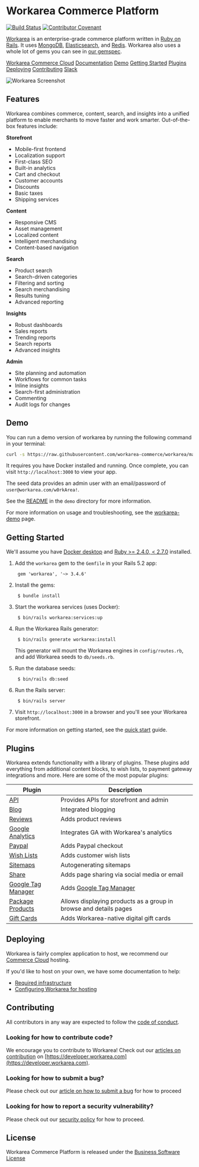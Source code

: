 Workarea Commerce Platform
================================================================================
[![Build Status](https://travis-ci.com/workarea-commerce/workarea.svg?token=YjqtGLgnbrDJ77Kqw1nV&branch=master)](https://travis-ci.com/workarea-commerce/workarea)
[![Contributor Covenant](https://img.shields.io/badge/Contributor%20Covenant-v1.4%20adopted-ff69b4.svg)](CODE_OF_CONDUCT.md)

[Workarea](https://www.workarea.com) is an enterprise-grade commerce platform written in [Ruby on Rails](https://rubyonrails.org). It uses [MongoDB](https://www.mongodb.com), [Elasticsearch](https://www.elastic.co/products/elasticsearch), and [Redis](https://redis.io). Workarea also uses a whole lot of gems you can see in [our gemspec](https://github.com/weblinc/workarea/blob/master/core/workarea-core.gemspec).

[Workarea Commerce Cloud](https://www.workarea.com/pages/commerce-cloud)
[Documentation](https://developer.workarea.com)
[Demo](https://github.com/workarea-commerce/workarea#demo)
[Getting Started](https://github.com/workarea-commerce/workarea#getting-started)
[Plugins](https://github.com/workarea-commerce/workarea#plugins)
[Deploying](https://github.com/workarea-commerce/workarea#deploying)
[Contributing](https://github.com/workarea-commerce/workarea#contributing)
[Slack](https://www.workarea.com/slack)

![Workarea Screenshot](https://raw.githubusercontent.com/workarea-commerce/workarea/master/docs/source/images/readme-hero.png)

Features
--------------------------------------------------------------------------------
Workarea combines commerce, content, search, and insights into a unified platform to enable merchants to move faster and work smarter. Out-of-the-box features include:

**Storefront**
* Mobile-first frontend
* Localization support
* First-class SEO
* Built-in analytics
* Cart and checkout
* Customer accounts
* Discounts
* Basic taxes
* Shipping services

**Content**
* Responsive CMS
* Asset management
* Localized content
* Intelligent merchandising
* Content-based navigation

**Search**
* Product search
* Search-driven categories
* Filtering and sorting
* Search merchandising
* Results tuning
* Advanced reporting

**Insights**
* Robust dashboards
* Sales reports
* Trending reports
* Search reports
* Advanced insights

**Admin**
* Site planning and automation
* Workflows for common tasks
* Inline insights
* Search-first administration
* Commenting
* Audit logs for changes


Demo
--------------------------------------------------------------------------------

You can run a demo version of workarea by running the following command in your terminal:

```bash
curl -s https://raw.githubusercontent.com/workarea-commerce/workarea/master/demo/install | bash
```

It requires you have Docker installed and running. Once complete, you can visit `http://localhost:3000` to view your app.

The seed data provides an admin user with an email/password of `user@workarea.com/w0rkArea!`.

See the [README](demo/README.md) in the `demo` directory for more information.

For more information on usage and troubleshooting, see the [workarea-demo](https://github.com/workarea-commerce/workarea-demo) page.

Getting Started
--------------------------------------------------------------------------------
We'll assume you have [Docker desktop](https://www.docker.com/products/docker-desktop) and [Ruby >= 2.4.0, < 2.7.0](https://github.com/rbenv/rbenv#installation) installed.

1. Add the `workarea` gem to the `Gemfile` in your Rails 5.2 app:

        gem 'workarea', '~> 3.4.6'

2. Install the gems:

        $ bundle install

3. Start the workarea services (uses Docker):

        $ bin/rails workarea:services:up

4. Run the Workarea Rails generator:

        $ bin/rails generate workarea:install

   This generator will mount the Workarea engines in `config/routes.rb`, and add Workarea seeds to `db/seeds.rb`.

5. Run the database seeds:

        $ bin/rails db:seed

5. Run the Rails server:

        $ bin/rails server

6. Visit `http://localhost:3000` in a browser and you'll see your Workarea storefront.

For more information on getting started, see the [quick start](https://developer.workarea.com/articles/create-a-new-app.html) guide.


Plugins
--------------------------------------------------------------------------------
Workarea extends functionality with a library of plugins. These plugins add everything from additional content blocks, to wish lists, to payment gateway integrations and more. Here are some of the most popular plugins:

| Plugin | Description |
| --- | --- |
| [API](https://github.com/workarea-commerce/workarea-api) | Provides APIs for storefront and admin |
| [Blog](https://github.com/workarea-commerce/workarea-blog) | Integrated blogging |
| [Reviews](https://github.com/workarea-commerce/workarea-reviews) | Adds product reviews |
| [Google Analytics](https://github.com/workarea-commerce/workarea-google-analytics) | Integrates GA with Workarea's analytics |
| [Paypal](https://github.com/workarea-commerce/workarea-paypal) | Adds Paypal checkout |
| [Wish Lists](https://github.com/workarea-commerce/workarea-wish-lists) | Adds customer wish lists |
| [Sitemaps](https://github.com/workarea-commerce/workarea-sitemaps) | Autogenerating sitemaps |
| [Share](https://github.com/workarea-commerce/workarea-share) | Adds page sharing via social media or email |
| [Google Tag Manager](https://github.com/workarea-commerce/workarea-tag-manager) | Adds [Google Tag Manager](https://marketingplatform.google.com/about/tag-manager/) |
| [Package Products](https://github.com/workarea-commerce/workarea-package-products) | Allows displaying products as a group in browse and details pages |
| [Gift Cards](https://github.com/workarea-commerce/workarea-gift-cards) | Adds Workarea-native digital gift cards |

Deploying
--------------------------------------------------------------------------------
Workarea is fairly complex application to host, we recommend our [Commerce Cloud](https://www.workarea.com/pages/commerce-cloud) hosting.

If you'd like to host on your own, we have some documentation to help:

* [Required infrastructure](https://developer.workarea.com/articles/infrastructure.html)
* [Configuring Workarea for hosting](https://developer.workarea.com/articles/configuration-for-hosting.html)


Contributing
--------------------------------------------------------------------------------
All contributors in any way are expected to follow the [code of conduct](https://github.com/workarea-commerce/workarea/blob/master/CODE_OF_CONDUCT.md).

### Looking for how to contribute code?
We encourage you to contribute to Workarea! Check out our [articles on contribution](https://developer.workarea.com/articles/contribute-code.html) on [https://developer.workarea.com](https://developer.workarea.com).

### Looking for how to submit a bug?
Please check out our [article on how to submit a bug](https://developer.workarea.com/articles/report-a-bug.html) for how to proceed

### Looking for how to report a security vulnerability?
Please check out our [security policy](https://developer.workarea.com/articles/security-policy.html) for how to proceed.


License
--------------------------------------------------------------------------------
Workarea Commerce Platform is released under the [Business Software License](https://github.com/workarea-commerce/workarea/blob/master/LICENSE)
